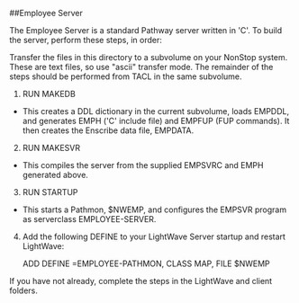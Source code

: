##Employee Server

The Employee Server is a standard Pathway server written in 'C'. To build the server, perform these steps, in order:

Transfer the files in this directory to a subvolume on your NonStop system. These are text files, so use "ascii" transfer mode. The remainder of the steps should be performed from TACL in the same subvolume.

1. RUN MAKEDB
  * This creates a DDL dictionary in the current subvolume, loads EMPDDL, and generates EMPH ('C' include file) and EMPFUP (FUP commands). It then creates the Enscribe data file, EMPDATA.
  
2. RUN MAKESVR
  * This compiles the server from the supplied EMPSVRC and EMPH generated above.
  
3. RUN STARTUP
  * This starts a Pathmon, $NWEMP, and configures the EMPSVR program as serverclass EMPLOYEE-SERVER. 
  
4. Add the following DEFINE to your LightWave Server startup and restart LightWave:

   ADD DEFINE =EMPLOYEE-PATHMON, CLASS MAP, FILE $NWEMP
  
  
If you have not already, complete the steps in the LightWave and client folders.
